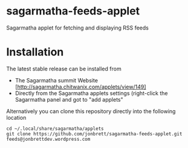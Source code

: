 sagarmatha-feeds-applet
=====================

Sagarmatha applet for fetching and displaying RSS feeds

Installation
============
The latest stable release can be installed from
* The Sagarmatha summit Website [http://sagarmatha.chitwanix.com/applets/view/149]
* Directly from the Sagarmatha applets settings (right-click the Sagarmatha panel and got to "add applets"

Alternatively you can clone this repository directly into the following location
```
cd ~/.local/share/sagarmatha/applets
git clone https://github.com/jonbrett/sagarmatha-feeds-applet.git feeds@jonbrettdev.wordpress.com
```
